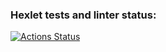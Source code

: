 ### Hexlet tests and linter status:
[![Actions Status](https://github.com/EugeneAnisimov97/python-project-50/actions/workflows/hexlet-check.yml/badge.svg)](https://github.com/EugeneAnisimov97/python-project-50/actions)